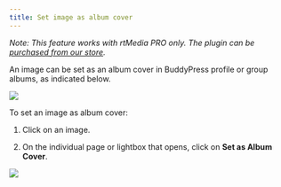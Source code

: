 ```yaml
---
title: Set image as album cover
---
```


_Note: This feature works with rtMedia PRO only. The plugin can be [purchased from our store](https://rtcamp.com/store/rtmedia-pro/)._

An image can be set as an album cover in BuddyPress profile or group albums, as indicated below.

![](https://rtcamp.com/wp-content/uploads/2013/11/image9.png)

To set an image as album cover:



	
  1. Click on an image.

	
  2. On the individual page or lightbox that opens, click on **Set as Album Cover**.


_![](https://rtcamp.com/wp-content/uploads/2013/11/rtMediasetasalbumcover.png)_
